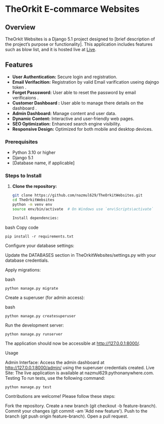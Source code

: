 # TheOrkit E-commarce  Websites

## Overview

TheOrkit Websites is a Django 5.1 project designed to [brief description of the project’s purpose or functionality]. This application includes features such as blow list, and it is hosted live at [Live](https://nazmul629.pythonanywhere.com).

## Features

- **User Authentication:** Secure login and registration.
- **Email Verifacition:** Registration by valid  Email varification useing dajngo token .
- **Forget Passsword:** User able to reset the password  by email verificaions .
- **Customer Dashboard :** User able to manage there details on the dashboard . 
- **Admin Dashboard:** Manage content and user data.
- **Dynamic Content:** Interactive and user-friendly web pages.
- **SEO Optimization:** Enhanced search engine visibility.
- **Responsive Design:** Optimized for both mobile and desktop devices.


### Prerequisites

- Python 3.10 or higher
- Django 5.1
- [Database name, if applicable]

### Steps to Install

1. **Clone the repository:**

   ```bash
   git clone https://github.com/nazmul629/TheOrkitWebsites.git
   cd TheOrkitWebsites
   python -m venv env
   source env/bin/activate  # On Windows use `env\Scripts\activate`

   Install dependencies:

bash
Copy code
```
pip install -r requirements.txt
```
Configure your database settings:

Update the DATABASES section in TheOrkitWebsites/settings.py with your database credentials.

Apply migrations:

bash
```
python manage.py migrate
```
Create a superuser (for admin access):

bash
```
python manage.py createsuperuser
```
Run the development server:
```
python manage.py runserver
```
The application should now be accessible at http://127.0.0.1:8000/.

Usage

Admin Interface: Access the admin dashboard at http://127.0.0.1:8000/admin/ using the superuser credentials created.
Live Site: The live application is available at nazmul629.pythonanywhere.com.
Testing
To run tests, use the following command:

```
python manage.py test
```
Contributions are welcome! Please follow these steps:

Fork the repository.
Create a new branch (git checkout -b feature-branch).
Commit your changes (git commit -am 'Add new feature').
Push to the branch (git push origin feature-branch).
Open a pull request.
